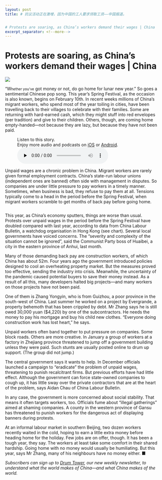 ```yaml
---
layout: post
title: # 抗议活动正在激增，因为中国的工人要求领取工资——中国报道。


# Protests are soaring, as China’s workers demand their wages | China
excerpt_separator: <!--more-->
---
```



<!--more-->

# Protests are soaring, as China’s workers demand their wages | China

<img src="https://images.weserv.nl/?url=www.economist.com/img/b/1280/720/90/media-assets/image/20240210_CNP502.jpg" /><div></div><p><span>“W</span><small>hether you’ve</small> got money or not, do go home for lunar new year.” So goes a sentimental Chinese pop song. This year’s Spring Festival, as the occasion is also known, begins on February 10th. In recent weeks millions of China’s migrant workers, who spend most of the year toiling in cities, have been travelling back to their villages to celebrate with their families. Some are returning with hard-earned cash, which they might stuff into red envelopes (per tradition) and give to their children. Others, though, are coming home empty-handed—not because they are lazy, but because they have not been paid. </p><div><figure><div><figcaption>Listen to this story.</figcaption> <span>Enjoy more audio and podcasts on<!-- --> <a href="https://www.economist.comhttps://economist-app.onelink.me/d2eC/bed1b25" id="audio-ios-cta" rel="noreferrer" target="_blank">iOS</a> <!-- -->or<!-- --> <a href="https://www.economist.comhttps://economist-app.onelink.me/d2eC/7f3c199" id="audio-android-cta" rel="noreferrer" target="_blank">Android</a>.</span></div><audio controls="" id="audio-player" preload="none" src="https://www.economist.com/media-assets/audio/034%20China%20-%20Workers%20and%20unrest-2003aea349009e89c9a4027ffd5d3f74.mp3" title="Protests are soaring, as China’s workers demand their wages"><p>Your browser does not support the &lt;audio&gt; element.</p></audio><div><div></div></div></figure></div><p>Unpaid wages are a chronic problem in China. Migrant workers are rarely given formal employment contracts. China’s state-run labour unions (independent ones are banned) often side with management in disputes. So companies are under little pressure to pay workers in a timely manner. Sometimes, when business is bad, they refuse to pay them at all. Tensions typically come to a head in the period before the Spring Festival, when migrant workers scramble to get months of back pay before going home.</p><div><figure><span><img alt="" src="https://www.economist.com/img/b/608/662/90/media-assets/image/20240210_CNC294.png" /></span></figure><p>This year, as China’s economy sputters, things are worse than usual. Protests over unpaid wages in the period before the Spring Festival have doubled compared with last year, according to data from China Labour Bulletin, a watchdog organisation in Hong Kong (see chart). Several local governments have voiced concerns. The “severity and complexity of the situation cannot be ignored”, said the Communist Party boss of Huaibei, a city in the eastern province of Anhui, last month. </p><p>Many of those demanding back pay are construction workers, of which China has about 52m. Four years ago the government introduced policies designed to cool an overheating property market. But the measures proved too effective, sending the industry into crisis. Meanwhile, the uncertainty of the pandemic caused potential buyers to save their money instead. As a result of all this, many developers halted big projects—and many workers on those projects have not been paid. </p><p>One of them is Zhang Yongyin, who is from Guizhou, a poor province in the south-west of China. Last summer he worked on a project by Evergrande, a property behemoth that has been crippled by debt. Mr Zhang says he is still owed 30,000 yuan ($4,220) by one of the subcontractors. He needs the money to pay his mortgage and buy his child new clothes. “Everyone doing construction work has lost heart,” he says.</p><p>Unpaid workers often band together to put pressure on companies. Some block roads. Others are more creative. In January a group of workers at a factory in Zhejiang province threatened to jump off a government building unless they were paid. Such stunts are usually posted online to drum up support. (The group did not jump.)</p></div><div><div><div id="econ-1"></div></div></div><p>The central government says it wants to help. In December officials launched a campaign to “eradicate” the problem of unpaid wages, threatening to punish recalcitrant firms. But previous efforts have had little effect. Although the government can force state-owned companies to cough up, it has little sway over the private contractors that are at the heart of the problem, says Aidan Chau of China Labour Bulletin. </p><p>In any case, the government is more concerned about social stability. That means it often targets workers, too. Officials fume about “illegal gatherings” aimed at shaming companies. A county in the western province of Gansu has threatened to punish workers for the dangerous act of displaying banners during protests.</p><p>At an informal labour market in southern Beijing, two dozen workers recently waited in the cold, hoping to earn a little extra money before heading home for the holiday. Few jobs are on offer, though. It has been a tough year, they say. The workers at least take some comfort in their shared hardship. Going home with no money would usually be humiliating. But this year, says Mr Zhang, many of his neighbours have no money either. <span>■</span></p><p><i>Subscribers can sign up to <a href="https://www.economist.com/newsletters/drum-tower">Drum Tower</a>, our new weekly newsletter, to understand what the world makes of China—and what China makes of the world.</i></p>
